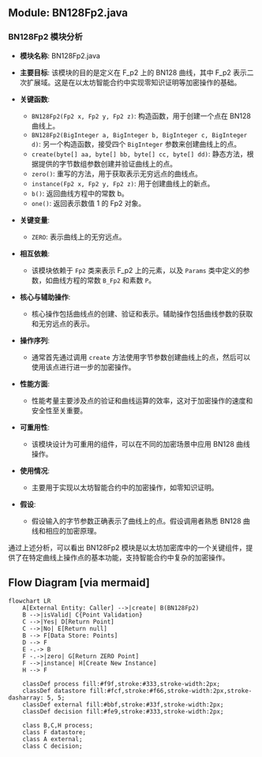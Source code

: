 ## Module: BN128Fp2.java
### BN128Fp2 模块分析

- **模块名称**: BN128Fp2.java

- **主要目标**: 该模块的目的是定义在 F_p2 上的 BN128 曲线，其中 F_p2 表示二次扩展域。这是在以太坊智能合约中实现零知识证明等加密操作的基础。

- **关键函数**:
  - `BN128Fp2(Fp2 x, Fp2 y, Fp2 z)`: 构造函数，用于创建一个点在 BN128 曲线上。
  - `BN128Fp2(BigInteger a, BigInteger b, BigInteger c, BigInteger d)`: 另一个构造函数，接受四个 `BigInteger` 参数来创建曲线上的点。
  - `create(byte[] aa, byte[] bb, byte[] cc, byte[] dd)`: 静态方法，根据提供的字节数组参数创建并验证曲线上的点。
  - `zero()`: 重写的方法，用于获取表示无穷远点的曲线点。
  - `instance(Fp2 x, Fp2 y, Fp2 z)`: 用于创建曲线上的新点。
  - `b()`: 返回曲线方程中的常数 b。
  - `one()`: 返回表示数值 1 的 Fp2 对象。

- **关键变量**:
  - `ZERO`: 表示曲线上的无穷远点。

- **相互依赖**:
  - 该模块依赖于 `Fp2` 类来表示 F_p2 上的元素，以及 `Params` 类中定义的参数，如曲线方程的常数 `B_Fp2` 和素数 `P`。

- **核心与辅助操作**:
  - 核心操作包括曲线点的创建、验证和表示。辅助操作包括曲线参数的获取和无穷远点的表示。

- **操作序列**:
  - 通常首先通过调用 `create` 方法使用字节参数创建曲线上的点，然后可以使用该点进行进一步的加密操作。

- **性能方面**:
  - 性能考量主要涉及点的验证和曲线运算的效率，这对于加密操作的速度和安全性至关重要。

- **可重用性**:
  - 该模块设计为可重用的组件，可以在不同的加密场景中应用 BN128 曲线操作。

- **使用情况**:
  - 主要用于实现以太坊智能合约中的加密操作，如零知识证明。

- **假设**:
  - 假设输入的字节参数正确表示了曲线上的点。假设调用者熟悉 BN128 曲线和相应的加密原理。

通过上述分析，可以看出 BN128Fp2 模块是以太坊加密库中的一个关键组件，提供了在特定曲线上操作点的基本功能，支持智能合约中复杂的加密操作。
## Flow Diagram [via mermaid]
```mermaid
flowchart LR
    A[External Entity: Caller] -->|create| B(BN128Fp2)
    B -->|isValid| C{Point Validation}
    C -->|Yes| D[Return Point]
    C -->|No| E[Return null]
    B --> F[Data Store: Points]
    D --> F
    E -.-> B
    F -.->|zero| G[Return ZERO Point]
    F -->|instance| H[Create New Instance]
    H --> F

    classDef process fill:#f9f,stroke:#333,stroke-width:2px;
    classDef datastore fill:#fcf,stroke:#f66,stroke-width:2px,stroke-dasharray: 5, 5;
    classDef external fill:#bbf,stroke:#33f,stroke-width:2px;
    classDef decision fill:#fe9,stroke:#333,stroke-width:2px;

    class B,C,H process;
    class F datastore;
    class A external;
    class C decision;
```
